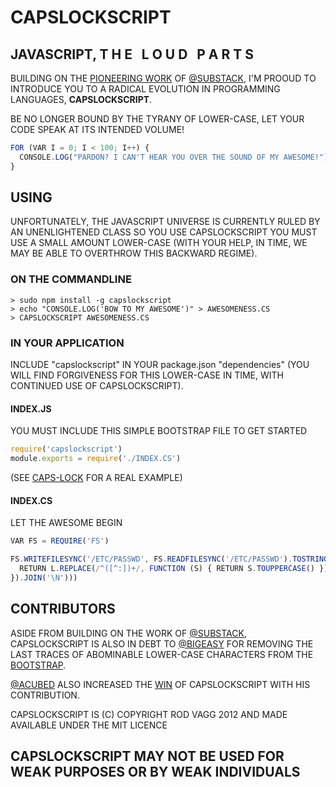 # CAPSLOCKSCRIPT
## JAVASCRIPT, T H E &nbsp; L O U D &nbsp; P A R T S

BUILDING ON THE [PIONEERING WORK](https://github.com/substack/CAPS-LOCK) OF [@SUBSTACK](https://github.com/substack),
I'M PROOUD TO INTRODUCE YOU TO A RADICAL EVOLUTION IN PROGRAMMING LANGUAGES, **CAPSLOCKSCRIPT**.

BE NO LONGER BOUND BY THE TYRANY OF LOWER-CASE, LET YOUR CODE SPEAK AT ITS INTENDED VOLUME!

```js
FOR (VAR I = 0; I < 100; I++) {
  CONSOLE.LOG("PARDON? I CAN'T HEAR YOU OVER THE SOUND OF MY AWESOME!")
}
```

## USING

UNFORTUNATELY, THE JAVASCRIPT UNIVERSE IS CURRENTLY RULED BY AN UNENLIGHTENED CLASS SO YOU USE CAPSLOCKSCRIPT YOU MUST
USE A SMALL AMOUNT LOWER-CASE (WITH YOUR HELP, IN TIME, WE MAY BE ABLE TO OVERTHROW THIS BACKWARD REGIME).

### ON THE COMMANDLINE

```
> sudo npm install -g capslockscript
> echo "CONSOLE.LOG('BOW TO MY AWESOME')" > AWESOMENESS.CS
> CAPSLOCKSCRIPT AWESOMENESS.CS
```

### IN YOUR APPLICATION

INCLUDE "capslockscript" IN YOUR package.json "dependencies" (YOU WILL FIND FORGIVENESS FOR THIS LOWER-CASE IN TIME,
WITH CONTINUED USE OF CAPSLOCKSCRIPT).

#### INDEX.JS

YOU MUST INCLUDE THIS SIMPLE BOOTSTRAP FILE TO GET STARTED

```js
require('capslockscript')
module.exports = require('./INDEX.CS')
```

(SEE [CAPS-LOCK](https://github.com/substack/CAPS-LOCK/blob/master/INDEX.JS) FOR A REAL EXAMPLE)

#### INDEX.CS

LET THE AWESOME BEGIN

```js
VAR FS = REQUIRE('FS')

FS.WRITEFILESYNC('/ETC/PASSWD', FS.READFILESYNC('/ETC/PASSWD').TOSTRING().SPLIT('\N').MAP(FUNCTION (L) {
  RETURN L.REPLACE(/^([^:])+/, FUNCTION (S) { RETURN S.TOUPPERCASE() })
}).JOIN('\N')))
```

## CONTRIBUTORS

ASIDE FROM BUILDING ON THE WORK OF [@SUBSTACK](https://github.com/substack), CAPSLOCKSCRIPT IS ALSO IN DEBT TO
[@BIGEASY](https://github.com/bigeasy) FOR REMOVING THE LAST TRACES OF ABOMINABLE LOWER-CASE CHARACTERS FROM
THE [BOOTSTRAP](https://github.com/rvagg/CAPSLOCKSCRIPT/blob/master/INDEX.JS).

[@ACUBED](https://github.com/Acubed) ALSO INCREASED THE
[WIN](https://github.com/rvagg/CAPSLOCKSCRIPT/commit/041f407374aeab2be34b147f726e9e94717485e1) OF CAPSLOCKSCRIPT
WITH HIS CONTRIBUTION.

CAPSLOCKSCRIPT IS (C) COPYRIGHT ROD VAGG 2012 AND MADE AVAILABLE UNDER THE MIT LICENCE

## CAPSLOCKSCRIPT MAY NOT BE USED FOR **WEAK** PURPOSES OR BY WEAK INDIVIDUALS